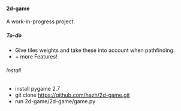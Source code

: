 #### 2d-game ####

A work-in-progress project.

##### To-do #####

- Give tiles weights and take these into account when pathfinding.
- \+ more Features!

###### Install ######

- install pygame 2.7
- git clone https://github.com/hazh/2d-game.git
- run 2d-game/2d-game/game.py